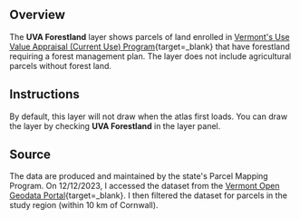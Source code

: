 ## Overview  

The **UVA Forestland** layer shows parcels of land enrolled in [Vermont's Use Value Appraisal (Current Use) Program](https://fpr.vermont.gov/forest/UseValueAppraisal){target=_blank} that have forestland requiring a forest management plan. The layer does not include agricultural parcels without forest land.  

## Instructions      

By default, this layer will not draw when the atlas first loads. You can draw the layer by checking **UVA Forestland** in the layer panel.  

## Source  

The data are produced and maintained by the state's Parcel Mapping Program. On 12/12/2023, I accessed the dataset from the [Vermont Open Geodata Portal](https://geodata.vermont.gov/datasets/VTANR::use-value-appraisal-parcels/about){target=_blank}. I then filtered the dataset for parcels in the study region (within 10 km of Cornwall).    
